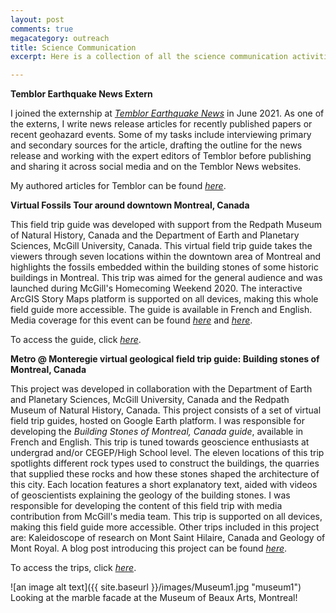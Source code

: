 ```yaml
---
layout: post
comments: true
megacategory: outreach
title: Science Communication 
excerpt: Here is a collection of all the science communication activities that I have been involved with. 

---
```



**Temblor Earthquake News Extern**
 
   I joined the externship at _[Temblor Earthquake News](https://temblor.net/about-temblor/)_ in June 2021. As one of the externs, I write news release articles for recently   published papers or recent geohazard events. Some of my tasks include interviewing primary and secondary sources for the article, drafting the outline for the news release and working with the expert editors of Temblor before publishing and sharing it across social media and on the Temblor News websites.

My authored articles for Temblor can be found _[here](https://temblor.net/discoveries/scientists-unravel-indias-2021-chamoli-disaster-12972/)_. 
 
 
**Virtual Fossils Tour around downtown Montreal, Canada**
 
  This field trip guide was developed with support from the Redpath Museum of Natural History, Canada and the Department of Earth and Planetary Sciences, McGill University, Canada. This virtual field trip guide takes the viewers through seven locations within the downtown area of Montreal and highlights the fossils embedded within the building stones of some historic buildings in Montreal. This trip was aimed for the general audience and was launched during McGill's Homecoming Weekend 2020. The interactive ArcGIS Story Maps platform is supported on all devices, making this whole field guide more accessible. The guide is available in French and English. Media coverage for this event can be found _[here](http://www.mcgilltribune.com/sci-tech/taking-a-virtual-tour-of-mcgills-stones-and-fossils-10142020/)_ and _[here](https://www.mcgill.ca/ose/channels/news/storytelling-points-compass-how-story-maps-can-bring-life-conference-and-course-learning-experiences-328243)_. 

To access the guide, click _[here](https://arcg.is/10q58u)_.  


**Metro @ Monteregie virtual geological field trip guide: Building stones of Montreal, Canada**

  This project was developed in collaboration with the Department of Earth and Planetary Sciences, McGill University, Canada and the Redpath Museum of Natural History, Canada. This project consists of a set of virtual field trip guides, hosted on Google Earth platform. I was responsible for developing the *Building Stones of Montreal, Canada guide*, available in French and English. This trip is tuned towards geoscience enthusiasts at undergrad and/or CEGEP/High School level. The eleven locations of this trip spotlights different rock types used to construct the buildings, the quarries that supplied these rocks and how these stones shaped the architecture of this city. Each location features a short explanatory text, aided with videos of geoscientists explaining the geology of the building stones. I was responsible for developing the content of this field trip with media contribution from McGill's media team. This trip is supported on all devices, making this field guide more accessible. Other trips included in this project are: Kaleidoscope of research on Mont Saint Hilaire, Canada and Geology of Mont Royal. A blog post introducing this project can be found _[here](https://www.winstepforward.org/blog/2020/10/field-trips-time-covid-19/)_. 

To access the trips, click _[here](https://www.mcgill.ca/eps/virtual-fieldtrips)_.

![an image alt text]({{ site.baseurl }}/images/Museum1.jpg "museum1") Looking at the marble facade at the Museum of Beaux Arts, Montreal!








